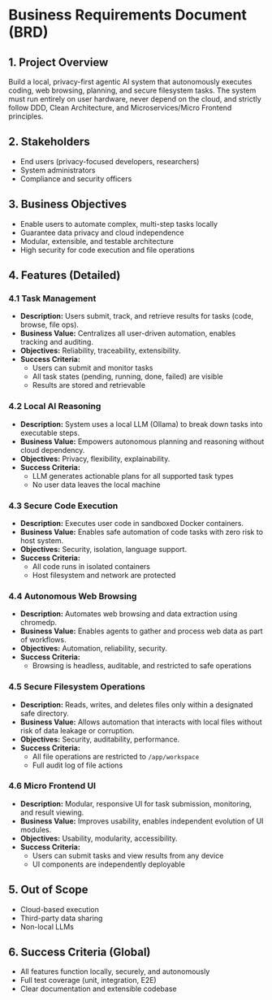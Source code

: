 # Business Requirements Document (BRD)

## 1. Project Overview
Build a local, privacy-first agentic AI system that autonomously executes coding, web browsing, planning, and secure filesystem tasks. The system must run entirely on user hardware, never depend on the cloud, and strictly follow DDD, Clean Architecture, and Microservices/Micro Frontend principles.

## 2. Stakeholders
- End users (privacy-focused developers, researchers)
- System administrators
- Compliance and security officers

## 3. Business Objectives
- Enable users to automate complex, multi-step tasks locally
- Guarantee data privacy and cloud independence
- Modular, extensible, and testable architecture
- High security for code execution and file operations

## 4. Features (Detailed)

### 4.1 Task Management
- **Description:** Users submit, track, and retrieve results for tasks (code, browse, file ops).
- **Business Value:** Centralizes all user-driven automation, enables tracking and auditing.
- **Objectives:** Reliability, traceability, extensibility.
- **Success Criteria:**
    - Users can submit and monitor tasks
    - All task states (pending, running, done, failed) are visible
    - Results are stored and retrievable

### 4.2 Local AI Reasoning
- **Description:** System uses a local LLM (Ollama) to break down tasks into executable steps.
- **Business Value:** Empowers autonomous planning and reasoning without cloud dependency.
- **Objectives:** Privacy, flexibility, explainability.
- **Success Criteria:**
    - LLM generates actionable plans for all supported task types
    - No user data leaves the local machine

### 4.3 Secure Code Execution
- **Description:** Executes user code in sandboxed Docker containers.
- **Business Value:** Enables safe automation of code tasks with zero risk to host system.
- **Objectives:** Security, isolation, language support.
- **Success Criteria:**
    - All code runs in isolated containers
    - Host filesystem and network are protected

### 4.4 Autonomous Web Browsing
- **Description:** Automates web browsing and data extraction using chromedp.
- **Business Value:** Enables agents to gather and process web data as part of workflows.
- **Objectives:** Automation, reliability, security.
- **Success Criteria:**
    - Browsing is headless, auditable, and restricted to safe operations

### 4.5 Secure Filesystem Operations
- **Description:** Reads, writes, and deletes files only within a designated safe directory.
- **Business Value:** Allows automation that interacts with local files without risk of data leakage or corruption.
- **Objectives:** Security, auditability, performance.
- **Success Criteria:**
    - All file operations are restricted to `/app/workspace`
    - Full audit log of file actions

### 4.6 Micro Frontend UI
- **Description:** Modular, responsive UI for task submission, monitoring, and result viewing.
- **Business Value:** Improves usability, enables independent evolution of UI modules.
- **Objectives:** Usability, modularity, accessibility.
- **Success Criteria:**
    - Users can submit tasks and view results from any device
    - UI components are independently deployable

## 5. Out of Scope
- Cloud-based execution
- Third-party data sharing
- Non-local LLMs

## 6. Success Criteria (Global)
- All features function locally, securely, and autonomously
- Full test coverage (unit, integration, E2E)
- Clear documentation and extensible codebase
